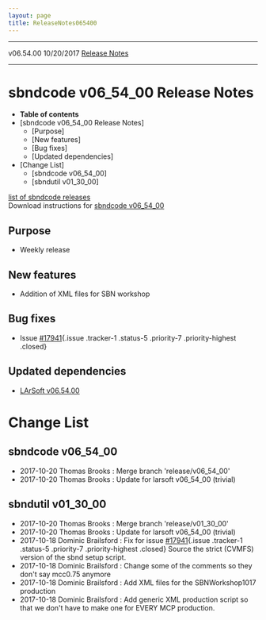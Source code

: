 ```yaml
---
layout: page
title: ReleaseNotes065400
---
```


  ----------- ------------ -- -- ------------------------------------------------------
  v06.54.00   10/20/2017         [Release Notes](ReleaseNotes065400.html)
  ----------- ------------ -- -- ------------------------------------------------------



sbndcode v06\_54\_00 Release Notes
======================================================================================

-   **Table of contents**
-   [sbndcode v06\_54\_00 Release
    Notes]
    -   [Purpose]
    -   [New features]
    -   [Bug fixes]
    -   [Updated dependencies]
-   [Change List]
    -   [sbndcode v06\_54\_00]
    -   [sbndutil v01\_30\_00]

[list of sbndcode
releases](List_of_SBND_code_releases.html)\
Download instructions for [sbndcode
v06\_54\_00](http://scisoft.fnal.gov/scisoft/bundles/sbnd/v06_54_00/sbndcode-v06_54_00.html)



Purpose
----------------------------------

-   Weekly release



New features
--------------------------------------------

-   Addition of XML files for SBN workshop



Bug fixes
--------------------------------------

-   Issue
    [\#17941](/redmine/issues/17941 "Bug: Project.py lar jobs fail to process on the grid due to 'lar' command missing (Closed)"){.issue
    .tracker-1 .status-5 .priority-7 .priority-highest .closed}



Updated dependencies
------------------------------------------------------------

-   [LArSoft
    v06.54.00](https://cdcvs.fnal.gov/redmine/projects/larsoft/wiki/ReleaseNotes065400)



Change List
==========================================



sbndcode v06\_54\_00
----------------------------------------------------------

-   2017-10-20 Thomas Brooks : Merge branch \'release/v06\_54\_00\'
-   2017-10-20 Thomas Brooks : Update for larsoft v06\_54\_00 (trivial)



sbndutil v01\_30\_00
----------------------------------------------------------

-   2017-10-20 Thomas Brooks : Merge branch \'release/v01\_30\_00\'
-   2017-10-20 Thomas Brooks : Update for larsoft v06\_54\_00 (trivial)
-   2017-10-18 Dominic Brailsford : Fix for issue
    [\#17941](/redmine/issues/17941 "Bug: Project.py lar jobs fail to process on the grid due to 'lar' command missing (Closed)"){.issue
    .tracker-1 .status-5 .priority-7 .priority-highest .closed} Source
    the strict (CVMFS) version of the sbnd setup script.
-   2017-10-18 Dominic Brailsford : Change some of the comments so they
    don\'t say mcc0.75 anymore
-   2017-10-18 Dominic Brailsford : Add XML files for the
    SBNWorkshop1017 production
-   2017-10-18 Dominic Brailsford : Add generic XML production script so
    that we don\'t have to make one for EVERY MCP production.
